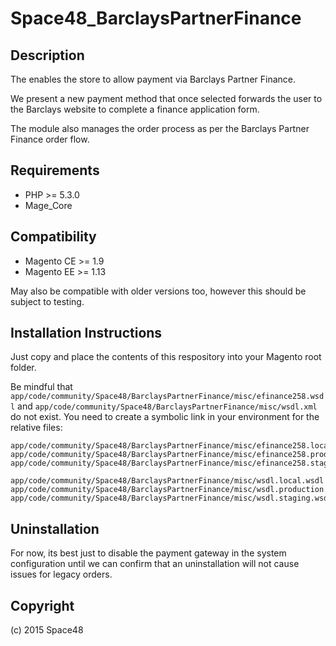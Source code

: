 Space48_BarclaysPartnerFinance
==============================

Description
-----------
The enables the store to allow payment via Barclays Partner Finance.

We present a new payment method that once selected forwards the user to the Barclays website to complete a finance application form.

The module also manages the order process as per the Barclays Partner Finance order flow.

Requirements
------------
- PHP >= 5.3.0
- Mage_Core


Compatibility
-------------
- Magento CE >= 1.9
- Magento EE >= 1.13

May also be compatible with older versions too, however this should be subject to testing.

Installation Instructions
-------------------------
Just copy and place the contents of this respository into your Magento root folder.

Be mindful that `app/code/community/Space48/BarclaysPartnerFinance/misc/efinance258.wsdl` and `app/code/community/Space48/BarclaysPartnerFinance/misc/wsdl.xml` do not exist. You need to create a symbolic link in your environment for the relative files:

    app/code/community/Space48/BarclaysPartnerFinance/misc/efinance258.local.wsdl
    app/code/community/Space48/BarclaysPartnerFinance/misc/efinance258.production.wsdl
    app/code/community/Space48/BarclaysPartnerFinance/misc/efinance258.staging.wsdl

    app/code/community/Space48/BarclaysPartnerFinance/misc/wsdl.local.wsdl
    app/code/community/Space48/BarclaysPartnerFinance/misc/wsdl.production.wsdl
    app/code/community/Space48/BarclaysPartnerFinance/misc/wsdl.staging.wsdl

Uninstallation
--------------
For now, its best just to disable the payment gateway in the system configuration until we can confirm that an uninstallation will not cause issues for legacy orders.


Copyright
---------
(c) 2015 Space48
